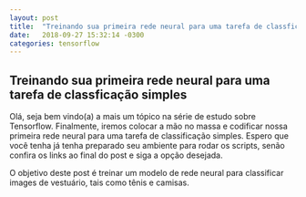```yaml
---
layout: post
title:  "Treinando sua primeira rede neural para uma tarefa de classficação simples"
date:   2018-09-27 15:32:14 -0300
categories: tensorflow
---
```

## Treinando sua primeira rede neural para uma tarefa de classficação simples

Olá, seja bem vindo(a) a mais um tópico na série de estudo sobre Tensorflow. Finalmente, iremos colocar a mão no massa e codificar nossa primeira rede neural para uma tarefa de classificação simples. Espero que você tenha já tenha preparado seu ambiente para rodar os scripts, senão confira os links ao final do post e siga a opção desejada.

O objetivo deste post é treinar um modelo de rede neural para classificar images de vestuário, tais como tênis e camisas.
